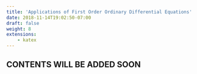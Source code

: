 ```yaml
---
title: 'Applications of First Order Ordinary Differential Equations'
date: 2018-11-14T19:02:50-07:00
draft: false
weight: 8
extensions:
    - katex
---
```


## CONTENTS WILL BE ADDED SOON

